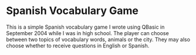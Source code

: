 # Spanish Vocabulary Game
This is a simple Spanish vocabulary game I wrote using QBasic in September 2004 while I was in high school. The player can choose between two topics of vocabulary words, animals or the city. They may also choose whether to receive questions in English or Spanish.
